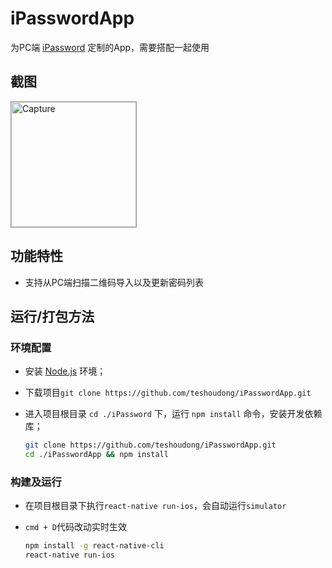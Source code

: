 # iPasswordApp

为PC端 [iPassword](https://github.com/teshoudong/iPassword) 定制的App，需要搭配一起使用

## 截图

<img src="https://raw.githubusercontent.com/teshoudong/iPasswordApp/master/capture.png" alt="Capture" width="200" style="border:1px solid #979797;">

## 功能特性

 - 支持从PC端扫描二维码导入以及更新密码列表

## 运行/打包方法

### 环境配置

 - 安装 [Node.js](https://nodejs.org/) 环境；
 - 下载项目`git clone https://github.com/teshoudong/iPasswordApp.git`
 - 进入项目根目录 `cd ./iPassword` 下，运行 `npm install` 命令，安装开发依赖库；

    ```bash
    git clone https://github.com/teshoudong/iPasswordApp.git
    cd ./iPasswordApp && npm install
    ```

### 构建及运行

 - 在项目根目录下执行`react-native run-ios`，会自动运行`simulator`
 - `cmd + D`代码改动实时生效

    ```bash
    npm install -g react-native-cli
    react-native run-ios
    ```